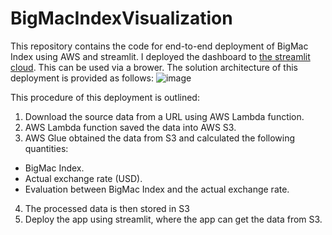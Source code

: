 # BigMacIndexVisualization
This repository contains the code for end-to-end deployment of BigMac Index using AWS and streamlit.
I deployed the dashboard to [the streamlit cloud](https://htng18-bigmacindexvisualization-dataapp-k6iusd.streamlit.app/).
This can be used via a brower. The solution architecture of this deployment is provided as follows:
![image](https://user-images.githubusercontent.com/35870518/219971111-48eba275-b150-4be0-98b8-2c9f8bb8693a.png)

This procedure of this deployment is outlined:
1. Download the source data from a URL using AWS Lambda function.
2. AWS Lambda function saved the data into AWS S3.
3. AWS Glue obtained the data from S3 and calculated the following quantities:
  * BigMac Index.
  * Actual exchange rate (USD).
  * Evaluation between BigMac Index and the actual exchange rate.
4. The processed data is then stored in S3
4. Deploy the app using streamlit, where the app can get the data from S3. 


